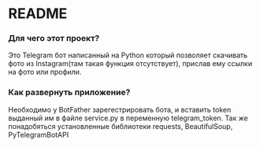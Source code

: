 # README #

### Для чего этот проект? ###
Это Telegram бот написанный на Python который позволяет скачивать фото из Instagram(там такая функция отсутствует), прислав ему ссылки на фото или профили.

### Как развернуть приложение? ###
Необходимо у BotFather зарегестрировать бота, и вставить token выданный им в файле service.py в переменную telegram_token.
Так же понадобяться установленные библиотеки requests, BeautifulSoup, PyTelegramBotAPI


